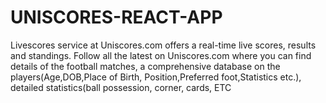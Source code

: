 # UNISCORES-REACT-APP
Livescores service at Uniscores.com offers a real-time live scores, results and standings. Follow all the latest on Uniscores.com where you can find details of the football matches, a comprehensive database on the players(Age,DOB,Place of Birth, Position,Preferred foot,Statistics etc.), detailed statistics(ball possession, corner, cards,  ETC
